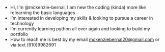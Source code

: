 - Hi, I’m @mckenzie-bernal, I am new the coding (kinda) more like relearning the basic languages
- I’m interested in developing my skills & looking to pursue a career in technology
- I’m currently learning python all over again and looking to build my portfolio
- How to reach me is best by my email mckenziebernal20@gmail.com or via text (910)9982691

<!---
mckenzie-bernal/mckenzie-bernal is a ✨ special ✨ repository because its `README.md` (this file) appears on your GitHub profile.
You can click the Preview link to take a look at your changes.
--->
